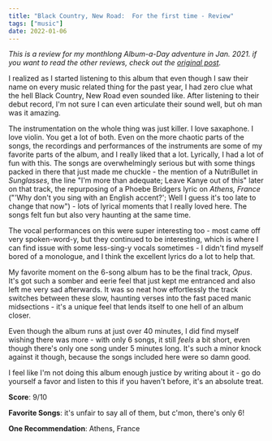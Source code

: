 ```yaml
---
title: "Black Country, New Road:  For the first time - Review"
tags: ["music"]
date: 2022-01-06
---
```

_This is a review for my monthlong Album-a-Day adventure in Jan. 2021.
if you want to read the other reviews, check out the
[original post](/posts/album-a-day-jan-2021-intro/)._

I realized as I started listening to this album that even though I saw their name
on every music related thing for the past year, I had zero clue what the hell
Black Country, New Road even sounded like. After listening to their debut record,
I'm not sure I can even articulate their sound well, but oh man was it amazing.

The instrumentation on the whole thing was just killer. I love saxaphone. I love
violin. You get a lot of both. Even on the more chaotic parts of the songs, the
recordings and performances of the instruments are some of my favorite parts of
the album, and I really liked that a lot. Lyrically, I had a lot of fun with this.
The songs are overwhelmingly serious but with some things packed in there that just
made me chuckle - the mention of a NutriBullet in _Sunglasses_, the line "I'm more
than adequate; Leave Kanye out of this" later on that track, the repurposing of
a Phoebe Bridgers lyric on _Athens, France_ ("'Why don't you sing with an English accent?';
Well I guess it's too late to change that now") - lots of lyrical moments that I
really loved here. The songs felt fun but also very haunting at the same time.

The vocal performances on this were super interesting too - most came off very
spoken-word-y, but they continued to be interesting, which is where I can find
issue with some less-sing-y vocals sometimes - I didn't find myself bored of a
monologue, and I think the excellent lyrics do a lot to help that.

My favorite moment on the 6-song album has to be the final track, _Opus_. It's
got such a somber and eerie feel that just kept me entranced and also left me
very sad afterwards. It was so neat how effortlessly the track switches between
these slow, haunting verses into the fast paced manic midsections - it's a unique
feel that lends itself to one hell of an album closer.

Even though the album runs at just over 40 minutes, I did find myself wishing there
was more - with only 6 songs, it still _feels_ a bit short, even though there's only
one song under 5 minutes long. It's such a minor knock against it though, because
the songs included here were so damn good.

I feel like I'm not doing this album enough justice by writing about it - go do
yourself a favor and listen to this if you haven't before, it's an absolute treat.

**Score**: 9/10

**Favorite Songs**: it's unfair to say all of them, but c'mon, there's only 6!

**One Recommendation**: Athens, France
